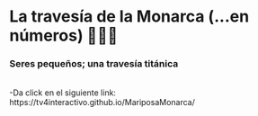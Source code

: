 # La travesía de la Monarca (...en números) :butterfly::butterfly::butterfly:
### Seres pequeños; una travesía titánica
</br>
-Da click en el siguiente link: 
</br>
https://tv4interactivo.github.io/MariposaMonarca/
